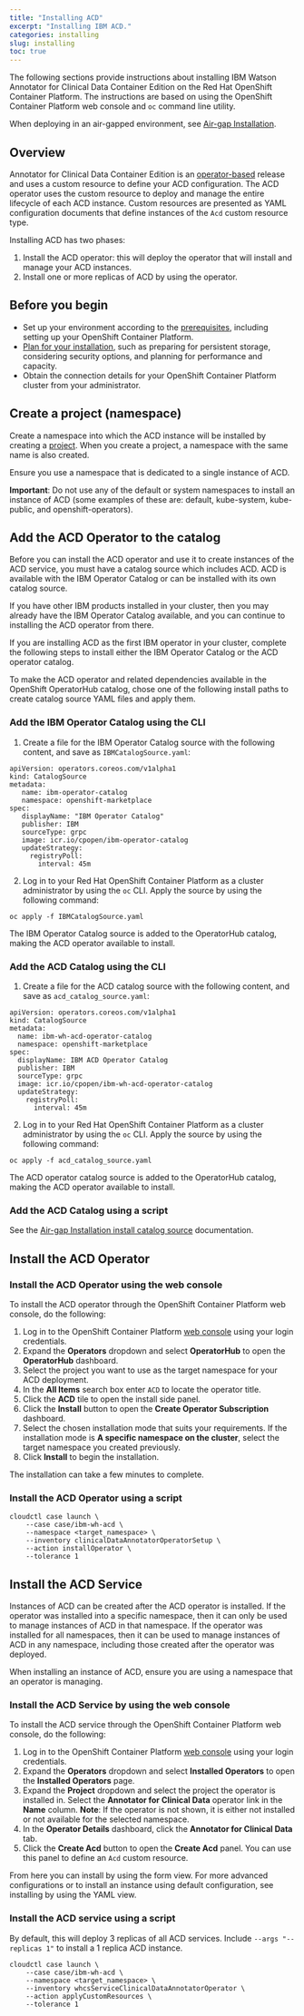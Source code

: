 ```yaml
---
title: "Installing ACD"
excerpt: "Installing IBM ACD."
categories: installing
slug: installing
toc: true
---
```

The following sections provide instructions about installing IBM Watson Annotator for Clinical Data Container Edition on the Red Hat OpenShift Container Platform. The instructions are based on using the OpenShift Container Platform web console and `oc` command line utility.

When deploying in an air-gapped environment, see [Air-gap Installation](https://ibm.github.io/acd-containers/installing/air-gap-installation/).

## Overview

Annotator for Clinical Data Container Edition is an [operator-based](https://kubernetes.io/docs/concepts/extend-kubernetes/operator/) release and uses a custom resource to define your ACD configuration. The ACD operator uses the custom resource to deploy and manage the entire lifecycle of each ACD instance. Custom resources are presented as YAML configuration documents that define instances of the `Acd` custom resource type.

Installing ACD has two phases:

1. Install the ACD operator: this will deploy the operator that will install and manage your ACD instances.
2. Install one or more replicas of ACD by using the operator.

## Before you begin

* Set up your environment according to the [prerequisites](https://ibm.github.io/acd-containers/installing/prereqs/), including setting up your OpenShift Container Platform.
* [Plan for your installation](https://ibm.github.io/acd-containers/installing/planning/), such as preparing for persistent storage, considering security options, and planning for performance and capacity.
* Obtain the connection details for your OpenShift Container Platform cluster from your administrator.

## Create a project (namespace)

Create a namespace into which the ACD instance will be installed by creating a [project](https://docs.openshift.com/container-platform/4.7/applications/projects/working-with-projects.html). When you create a project, a namespace with the same name is also created.

Ensure you use a namespace that is dedicated to a single instance of ACD.

**Important**: Do not use any of the default or system namespaces to install an instance of ACD (some examples of these are: default, kube-system, kube-public, and openshift-operators).

## Add the ACD Operator to the catalog

Before you can install the ACD operator and use it to create instances of the ACD service, you must have a catalog source which includes ACD. ACD is available with the IBM Operator Catalog or can be installed with its own catalog source.

If you have other IBM products installed in your cluster, then you may already have the IBM Operator Catalog available, and you can continue to installing the ACD operator from there.

If you are installing ACD as the first IBM operator in your cluster, complete the following steps to install either the IBM Operator Catalog or the ACD operator catalog.

To make the ACD operator and related dependencies available in the OpenShift OperatorHub catalog, chose one of the following install paths to create catalog source YAML files and apply them.

### Add the IBM Operator Catalog using the CLI

1. Create a file for the IBM Operator Catalog source with the following content, and save as `IBMCatalogSource.yaml`:
```
apiVersion: operators.coreos.com/v1alpha1
kind: CatalogSource
metadata:
   name: ibm-operator-catalog
   namespace: openshift-marketplace
spec:
   displayName: "IBM Operator Catalog"
   publisher: IBM
   sourceType: grpc
   image: icr.io/cpopen/ibm-operator-catalog
   updateStrategy:
     registryPoll:
       interval: 45m
```
2. Log in to your Red Hat OpenShift Container Platform as a cluster administrator by using the `oc` CLI.
Apply the source by using the following command:

`oc apply -f IBMCatalogSource.yaml`

The IBM Operator Catalog source is added to the OperatorHub catalog, making the ACD operator available to install.

### Add the ACD Catalog using the CLI

1. Create a file for the ACD catalog source with the following content, and save as `acd_catalog_source.yaml`:
```
apiVersion: operators.coreos.com/v1alpha1
kind: CatalogSource
metadata:
  name: ibm-wh-acd-operator-catalog
  namespace: openshift-marketplace
spec:
  displayName: IBM ACD Operator Catalog
  publisher: IBM
  sourceType: grpc
  image: icr.io/cpopen/ibm-wh-acd-operator-catalog
  updateStrategy:
    registryPoll:
      interval: 45m
```
2. Log in to your Red Hat OpenShift Container Platform as a cluster administrator by using the `oc` CLI.
Apply the source by using the following command:

`oc apply -f acd_catalog_source.yaml`

The ACD operator catalog source is added to the OperatorHub catalog, making the ACD operator available to install.

### Add the ACD Catalog using a script

See the [Air-gap Installation install catalog source](https://ibm.github.io/acd-containers/installing/air-gap-installation/#install-catalog-source) documentation.

## Install the ACD Operator

### Install the ACD Operator using the web console

To install the ACD operator through the OpenShift Container Platform web console, do the following:

1. Log in to the OpenShift Container Platform [web console](https://docs.openshift.com/container-platform/4.7/web_console/web-console.html) using your login credentials.
2. Expand the **Operators** dropdown and select **OperatorHub** to open the **OperatorHub** dashboard.
3. Select the project you want to use as the target namespace for your ACD deployment.
4. In the **All Items** search box enter `ACD` to locate the operator title.
5. Click the **ACD** tile to open the install side panel.
6. Click the **Install** button to open the **Create Operator Subscription** dashboard.
7. Select the chosen installation mode that suits your requirements. If the installation mode is **A specific namespace on the cluster**, select the target namespace you created previously.
8. Click **Install** to begin the installation.

The installation can take a few minutes to complete.

### Install the ACD Operator using a script

```
cloudctl case launch \
    --case case/ibm-wh-acd \
    --namespace <target_namespace> \
    --inventory clinicalDataAnnotatorOperatorSetup \
    --action installOperator \
    --tolerance 1
```

## Install the ACD Service

Instances of ACD can be created after the ACD operator is installed. If the operator was installed into a specific namespace, then it can only be used to manage instances of ACD in that namespace. If the operator was installed for all namespaces, then it can be used to manage instances of ACD in any namespace, including those created after the operator was deployed.

When installing an instance of ACD, ensure you are using a namespace that an operator is managing.

### Install the ACD Service by using the web console

To install the ACD service through the OpenShift Container Platform web console, do the following:

1. Log in to the OpenShift Container Platform [web console](https://docs.openshift.com/container-platform/4.7/web_console/web-console.html) using your login credentials.
2. Expand the **Operators** dropdown and select **Installed Operators** to open the **Installed Operators** page.
3. Expand the **Project** dropdown and select the project the operator is installed in. Select the **Annotator for Clinical Data** operator link in the **Name** column.
**Note**: If the operator is not shown, it is either not installed or not available for the selected namespace.
4. In the **Operator Details** dashboard, click the **Annotator for Clinical Data** tab.
5. Click the **Create Acd** button to open the **Create Acd** panel. You can use this panel to define an `Acd` custom resource.

From here you can install by using the form view. For more advanced configurations or to install an instance using default configuration, see installing by using the YAML view.

### Install the ACD service using a script

By default, this will deploy 3 replicas of all ACD services. Include `--args "--replicas 1"` to install a 1 replica ACD instance.

```
cloudctl case launch \
    --case case/ibm-wh-acd \
    --namespace <target_namespace> \
    --inventory whcsServiceClinicalDataAnnotatorOperator \
    --action applyCustomResources \
    --tolerance 1
```
